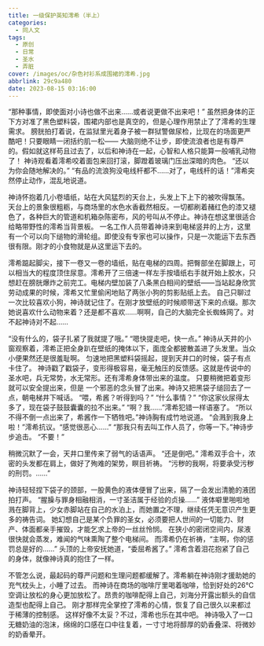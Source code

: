 ```yaml
---
title: 一级保护英知澪希（半上）
categories:
  - 同人文
tags:
  - 原创
  - 日常
  - 圣水
  - 弄脏
cover: /images/oc/杂色衬衫系成围裙的澪希.jpg
abbrlink: 29c9a480
date: 2023-08-15 03:16:00
---
```

“那种事情，即使面对小诗也做不出来……或者说更做不出来吧！”
虽然把身体的正下方对准了黑色塑料袋，围裙内部也是真空的，但是心理作用禁止了了澪希的生理需求。
膀胱拍打着说，在监狱里光着身子被一群狱警做尿检，比现在的场面更严酷吧！只要眼睛一闭括约肌一松——
大脑则绝不让步，即使流浪者也是有尊严的。假如就这样苟且过去了，以后和神诗在一起，心智和人格只能算一般哺乳动物了！
神诗观看着澪希咬着面包来回打滚，脚蹬着玻璃门压出深暗的肉色。
“还以为你会随地解决的。”
“有品的流浪狗没电线杆都不……对了，电线杆的话！”澪希突然停止动作，混乱地说道。

神诗怀抱着几小卷墙纸，站在大风猛烈的天台上，头发上下上下的被吹得飘荡。
天台上的景象很粗粝，与商场里的水色水香截然相反。一切都刷着赭红色的漆又褪色了，各种巨大的管道和机箱杂陈密布，风的号叫从不停止。神诗在想这里很适合给略带野性的澪希当背景板。
一名工作人员带着神诗来到电梯竖井的上方，这里有一个可以向下缒物的滑轮组。即使没有专家也可以操作，只是一次能运下去东西很有限。刚才的小食物就是从这里运下去的。

澪希踮起脚尖，接下一卷又一卷的墙纸，贴在电梯的四周。把臀部坐在脚跟上，可以相当大的程度顶住尿意。澪希开了三倍速一样左手按墙纸右手就开始上胶水，只想赶在膀胱爆炸之前完工。电梯内壁加装了八条黑白相间的壁纸——当站起身欣赏劳动成果的时候，澪希又忙里偷闲地贴了两张小狗的剪影贴纸上去。
自己只聊过一次比较喜欢小狗，神诗就记住了。在刚才放壁纸的时候顺带送下来的点缀。那次她说喜欢什么动物来着？还是都不喜欢……啊啊，自己的大脑完全长蜘蛛网了。对不起神诗对不起……

“没有什么的，袋子扎紧了我就提了哦。”
“嗯快提走吧，快一点。”
神诗从天井的小窗观察着，澪希正把全身趴在壁纸的掩体以下，面庞全都披散盖进了头发里。当众小便果然还是很羞耻啊。
匀速地把黑塑料袋摇起，提到天井口的时候，袋子有点卡住了。
神诗戳了戳袋子，变形得极容易，毫无触压的反馈感。这就是传说中的圣水吧，兵无常势，水无常形。还有澪希身体带出来的温度。
只要稍微把着变形就可以安全提出来，但是
一个邪恶的念头冒了出来。神诗又把黑袋子缒回去了一点，朝电梯井下喊话。
“喂，希酱？听得到吗？”
“什么事情？”
“你这家伙尿得太多了，现在袋子鼓鼓囊囊的拉不出来。”
“啊？我……”澪希犯错一样语塞了。
“所以不得不倒一点出来了，希酱作一下牺牲吧。”神诗胸有成竹地说道。
“会溅到我身上啦！”澪希抗议。“感觉很恶心……”
“那我只有去叫工作人员了，你等一下。”神诗步步追击。
“不要！”

稍微沉默了一会，天井口里传来了弱气的话语声。
“还是倒吧。”
澪希双手合十，浓密的头发都在肩上，做好了殉难的架势，瞑目祈祷。
“污秽的我啊，将要承受污秽的刑罚。……”

神诗轻轻捏下袋子的颈部，一股黄色的液体便冒了出来，隔了一会发出清脆的液团拍打声。
“腥臊与罪身相融相消，一寸圣洁属于经验的贞操……”
液体噼里啪啦地溅在脚背上，少女赤脚站在自己的水泊上，而她置之不理，继续任凭无意识产生更多的祷告词。
她幻想自己是某个负罪的圣女，必须要把人世间的一切能力、财产、体面都亲手摧毁，才能乞求上帝的一丝丝怜悯。
在狭小的密闭空间内，尿液很快就会蒸发，难闻的气味熏陶了整个电梯间。
而澪希仍在祈祷，“主啊，你的惩罚总是好的……”
头顶的上帝安抚她道，“委屈希酱了。”
澪希含着泪花抱紧了自己的身体，就像神诗真的抱住了一样。

不管怎么说，最起码的尊严问题和生理问题都缓解了。澪希躺在神诗刚才援助她的充气枕头上，小睡了过去。
而神诗在商场的咖啡厅里喝着咖啡，恰到好处的26℃空调让放松的身心更加放松了。昂贵的咖啡配得上自己，刘海分开露出额头的自信造型也配得上自己。
刚才那样完全掌控了澪希的心情，恢复了自己很久以来都过于稀薄的控制感。
这样好像不太妥？不过，澪希也乐在其中吧。
神诗吸入了一口无糖奶油的泡沫，绵绵的口感在口中往复着，一寸寸地将醇厚的奶香叠深、将微妙的奶香晕开。